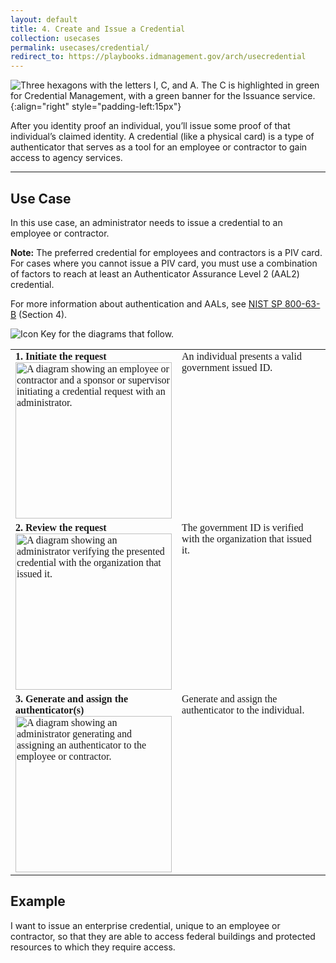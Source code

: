 ```yaml
---
layout: default
title: 4. Create and Issue a Credential
collection: usecases
permalink: usecases/credential/
redirect_to: https://playbooks.idmanagement.gov/arch/usecredential
---
```


![Three hexagons with the letters I, C, and A. The C is highlighted in green for Credential Management, with a green banner for the Issuance service. ]({{site.baseurl}}/img/usecases/Credential-Issuance.png){:align="right" style="padding-left:15px"}

After you identity proof an individual, you’ll issue some proof of that individual’s claimed identity. A credential (like a physical card) is a type of authenticator that serves as a tool for an employee or contractor to gain access to agency services.

---

## Use Case

In this use case, an administrator needs to issue a credential to an employee or contractor.

**Note:** The preferred credential for employees and contractors is a PIV card. For cases where you cannot issue a PIV card, you must use a combination of factors to reach at least an Authenticator Assurance Level 2 (AAL2) credential.

For more information about authentication and AALs, see <a href="https://pages.nist.gov/800-63-3/" target="_blank">NIST SP 800-63-B</a> (Section 4).

![Icon Key for the diagrams that follow.]({{site.baseurl}}/img/usecases/4-IconKey.png)

<style>

td {
  font-family: "Cambria", "Georgia", "Times New Roman", "Times", serif;
  vertical-align:top;
}

</style>

<table>
  <tr>
    <td style="width:250px;border:0px;"><strong>1. Initiate the request</strong> <br> <img src="../../img/usecases/4-1.png" width="250" alt="A diagram showing an employee or contractor and a sponsor or supervisor initiating a credential request with an administrator."></td>
    <td style="border:0px;">An individual presents a valid government issued ID.</td>
  </tr>
  <tr>
    <td style="width:250px;border:0px;"><strong>2. Review the request</strong> <br> <img src="../../img/usecases/4-2.png" width="250" alt="A diagram showing an administrator verifying the presented credential with the organization that issued it."></td>
    <td style="border:0px;">The government ID is verified with the organization that issued it.</td>
  </tr>
    <tr>
    <td style="width:250px;border:0px;"><strong>3. Generate and assign the authenticator(s)</strong> <br> <img src="../../img/usecases/4-3.png" width="250" alt="A diagram showing an administrator generating and assigning an authenticator to the employee or contractor."></td>
    <td style="border:0px;">Generate and assign the authenticator to the individual.</td>
  </tr>
</table>

## Example

I want to issue an enterprise credential, unique to an employee or contractor, so that they are able to access federal buildings and protected resources to which they require access.

